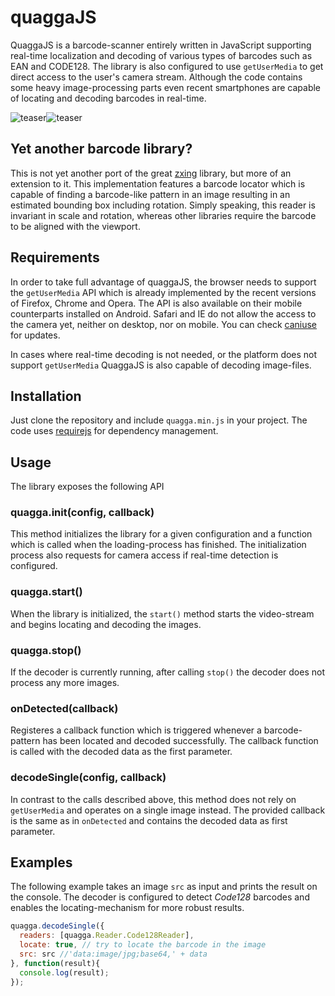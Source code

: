 quaggaJS
========

QuaggaJS is a barcode-scanner entirely written in JavaScript supporting real-time localization and decoding of various types of barcodes such as EAN and CODE128. The library is also configured to use `getUserMedia` to get direct access to the user's camera stream. Although the code contains some heavy image-processing parts even recent smartphones are capable of locating and decoding  barcodes in real-time.

![teaser][teaser_left]![teaser][teaser_right]


## Yet another barcode library?

This is not yet another port of the great [zxing][zxing_github] library, but more of an extension to it. This implementation features a barcode locator which is capable of finding a barcode-like pattern in an image resulting in an estimated bounding box including rotation. Simply speaking, this reader is invariant in scale and rotation, whereas other libraries require the barcode to be aligned with the viewport.


## Requirements

In order to take full advantage of quaggaJS, the browser needs to support the `getUserMedia` API which is already implemented by the recent versions of Firefox, Chrome and Opera. The API is also available on their mobile counterparts installed on Android. Safari and IE do not allow the access to the camera yet, neither on desktop, nor on mobile. You can check [caniuse][caniuse_getusermedia] for updates.

In cases where real-time decoding is not needed, or the platform does not support `getUserMedia` QuaggaJS is also capable of decoding image-files.

## Installation

Just clone the repository and include `quagga.min.js` in your project. The code uses [requirejs][requirejs] for dependency management.

## Usage

The library exposes the following API

### quagga.init(config, callback)

This method initializes the library for a given configuration and a function which is called when the loading-process has finished. The initialization process also requests for camera access if real-time detection is configured.

### quagga.start()

When the library is initialized, the `start()` method starts the video-stream and begins locating and decoding the images.

### quagga.stop()

If the decoder is currently running, after calling `stop()` the decoder does not process any more images.

### onDetected(callback)

Registeres a callback function which is triggered whenever a barcode-pattern has been located and decoded successfully. The callback function is called with the decoded data as the first parameter.

### decodeSingle(config, callback)

In contrast to the calls described above, this method does not rely on `getUserMedia` and operates on a single image instead. The provided callback is the same as in `onDetected` and contains the decoded data as first parameter.

## Examples

The following example takes an image `src` as input and prints the result on the console. The decoder is configured to detect _Code128_ barcodes and enables the locating-mechanism for more robust results.

```javascript
quagga.decodeSingle({
  readers: [quagga.Reader.Code128Reader],
  locate: true, // try to locate the barcode in the image
  src: src //'data:image/jpg;base64,' + data
}, function(result){
  console.log(result);
});
```

[zxing_github]: https://github.com/zxing/zxing
[teaser_left]: https://github.com/serratus/quaggaJS/blob/master/doc/img/mobile-located.png
[teaser_right]: https://github.com/serratus/quaggaJS/blob/master/doc/img/mobile-detected.png
[caniuse_getusermedia]: http://caniuse.com/#feat=stream
[requirejs]: http://requirejs.org/
